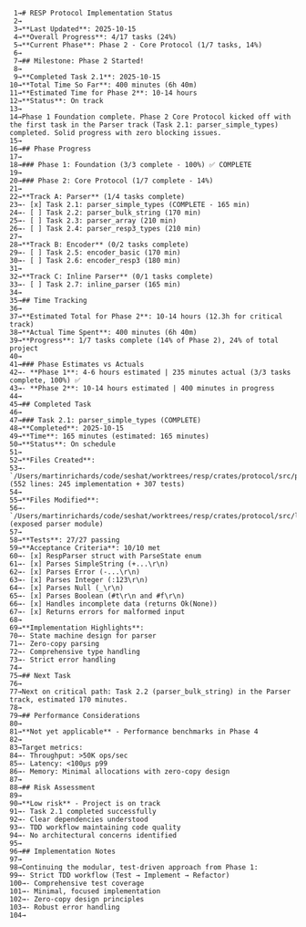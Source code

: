      1→# RESP Protocol Implementation Status
     2→
     3→**Last Updated**: 2025-10-15
     4→**Overall Progress**: 4/17 tasks (24%)
     5→**Current Phase**: Phase 2 - Core Protocol (1/7 tasks, 14%)
     6→
     7→## Milestone: Phase 2 Started!
     8→
     9→**Completed Task 2.1**: 2025-10-15
    10→**Total Time So Far**: 400 minutes (6h 40m)
    11→**Estimated Time for Phase 2**: 10-14 hours
    12→**Status**: On track
    13→
    14→Phase 1 Foundation complete. Phase 2 Core Protocol kicked off with the first task in the Parser track (Task 2.1: parser_simple_types) completed. Solid progress with zero blocking issues.
    15→
    16→## Phase Progress
    17→
    18→### Phase 1: Foundation (3/3 complete - 100%) ✅ COMPLETE
    19→
    20→### Phase 2: Core Protocol (1/7 complete - 14%)
    21→
    22→**Track A: Parser** (1/4 tasks complete)
    23→- [x] Task 2.1: parser_simple_types (COMPLETE - 165 min)
    24→- [ ] Task 2.2: parser_bulk_string (170 min)
    25→- [ ] Task 2.3: parser_array (210 min)
    26→- [ ] Task 2.4: parser_resp3_types (210 min)
    27→
    28→**Track B: Encoder** (0/2 tasks complete)
    29→- [ ] Task 2.5: encoder_basic (170 min)
    30→- [ ] Task 2.6: encoder_resp3 (180 min)
    31→
    32→**Track C: Inline Parser** (0/1 tasks complete)
    33→- [ ] Task 2.7: inline_parser (165 min)
    34→
    35→## Time Tracking
    36→
    37→**Estimated Total for Phase 2**: 10-14 hours (12.3h for critical track)
    38→**Actual Time Spent**: 400 minutes (6h 40m)
    39→**Progress**: 1/7 tasks complete (14% of Phase 2), 24% of total project
    40→
    41→### Phase Estimates vs Actuals
    42→- **Phase 1**: 4-6 hours estimated | 235 minutes actual (3/3 tasks complete, 100%) ✅
    43→- **Phase 2**: 10-14 hours estimated | 400 minutes in progress
    44→
    45→## Completed Task
    46→
    47→### Task 2.1: parser_simple_types (COMPLETE)
    48→**Completed**: 2025-10-15
    49→**Time**: 165 minutes (estimated: 165 minutes)
    50→**Status**: On schedule
    51→
    52→**Files Created**:
    53→- `/Users/martinrichards/code/seshat/worktrees/resp/crates/protocol/src/parser.rs` (552 lines: 245 implementation + 307 tests)
    54→
    55→**Files Modified**:
    56→- `/Users/martinrichards/code/seshat/worktrees/resp/crates/protocol/src/lib.rs` (exposed parser module)
    57→
    58→**Tests**: 27/27 passing
    59→**Acceptance Criteria**: 10/10 met
    60→- [x] RespParser struct with ParseState enum
    61→- [x] Parses SimpleString (+...\r\n)
    62→- [x] Parses Error (-...\r\n)
    63→- [x] Parses Integer (:123\r\n)
    64→- [x] Parses Null (_\r\n)
    65→- [x] Parses Boolean (#t\r\n and #f\r\n)
    66→- [x] Handles incomplete data (returns Ok(None))
    67→- [x] Returns errors for malformed input
    68→
    69→**Implementation Highlights**:
    70→- State machine design for parser
    71→- Zero-copy parsing
    72→- Comprehensive type handling
    73→- Strict error handling
    74→
    75→## Next Task
    76→
    77→Next on critical path: Task 2.2 (parser_bulk_string) in the Parser track, estimated 170 minutes.
    78→
    79→## Performance Considerations
    80→
    81→**Not yet applicable** - Performance benchmarks in Phase 4
    82→
    83→Target metrics:
    84→- Throughput: >50K ops/sec
    85→- Latency: <100μs p99
    86→- Memory: Minimal allocations with zero-copy design
    87→
    88→## Risk Assessment
    89→
    90→**Low risk** - Project is on track
    91→- Task 2.1 completed successfully
    92→- Clear dependencies understood
    93→- TDD workflow maintaining code quality
    94→- No architectural concerns identified
    95→
    96→## Implementation Notes
    97→
    98→Continuing the modular, test-driven approach from Phase 1:
    99→- Strict TDD workflow (Test → Implement → Refactor)
    100→- Comprehensive test coverage
    101→- Minimal, focused implementation
    102→- Zero-copy design principles
    103→- Robust error handling
    104→